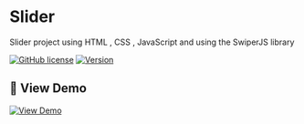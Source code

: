 # Slider
Slider project using HTML , CSS , JavaScript and using the SwiperJS library


[![GitHub license](https://img.shields.io/badge/License-MIT-blue.svg)](https://opensource.org/licenses/MIT)
[![Version](https://img.shields.io/badge/Version-1.0.0-brightgreen)]()

## 🚀 View Demo

[![View Demo](https://img.shields.io/badge/View-Demo-blue?style=for-the-badge&logo=github)](https://s-movakel.github.io/Slider/)
